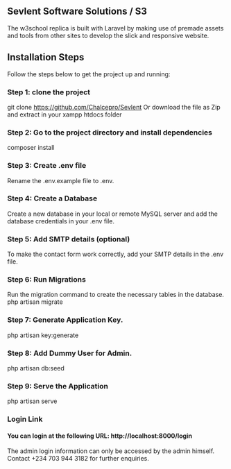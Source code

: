 ## Sevlent Software Solutions / S3
The w3school replica is built with Laravel by making use of premade assets and tools from other sites to develop the slick and responsive website.

## Installation Steps
Follow the steps below to get the project up and running:

### Step 1: clone the project
git clone https://github.com/Chalcepro/Sevlent
Or download the file as Zip and extract in your xampp htdocs folder

### Step 2: Go to the project directory and install dependencies
composer install

### Step 3: Create .env file
Rename the .env.example file to .env.

### Step 4:  Create a Database
Create a new database in your local or remote MySQL server and add the database credentials in your .env file.

### Step 5: Add SMTP details (optional)
To make the contact form work correctly, add your SMTP details in the .env file.

### Step 6: Run Migrations
Run the migration command to create the necessary tables in the database.
php artisan migrate

### Step 7: Generate Application Key.
php artisan key:generate

### Step 8: Add Dummy User for Admin.
php artisan db:seed

### Step 9: Serve the Application
php artisan serve


### Login Link
#### You can login at the following URL: http://localhost:8000/login

The admin login information can only be accessed by the admin himself.
Contact +234 703 944 3182 for further enquiries.






